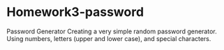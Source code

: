 # Homework3-password
Password Generator
Creating a very simple random password generator. 
    Using numbers, letters (upper and lower case), and special characters.

